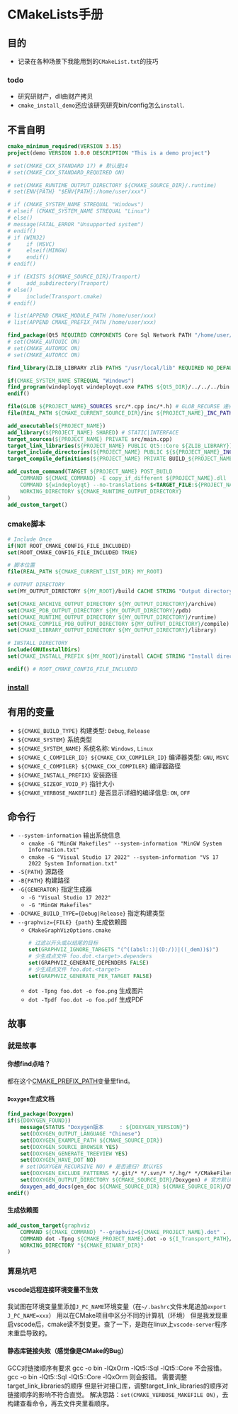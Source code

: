 # CMakeLists手册
## 目的
*   记录在各种场景下我能用到的`CMakeList.txt`的技巧
### todo
*   研究研财产，dll由财产拷贝
*   `cmake_install_demo`还应该研究研究bin/config怎么`install`.

## 不言自明
```cmake
cmake_minimum_required(VERSION 3.15)
project(demo VERSION 1.0.0 DESCRIPTION "This is a demo project")

# set(CMAKE_CXX_STANDARD 17) # 默认是14
# set(CMAKE_CXX_STANDARD_REQUIRED ON)

# set(CMAKE_RUNTIME_OUTPUT_DIRECTORY ${CMAKE_SOURCE_DIR}/.runtime)
# set(ENV{PATH} "$ENV{PATH}:/home/user/xxx")

# if (CMAKE_SYSTEM_NAME STREQUAL "Windows")
# elseif (CMAKE_SYSTEM_NAME STREQUAL "Linux")
# else()
# message(FATAL_ERROR "Unsupported system")
# endif()
# if (WIN32)
#     if (MSVC)
#     elseif(MINGW)
#     endif()
# endif()

# if (EXISTS ${CMAKE_SOURCE_DIR}/Tranport)
#     add_subdirectory(Tranport)
# else()
#     include(Transport.cmake)
# endif()

# list(APPEND CMAKE_MODULE_PATH /home/user/xxx)
# list(APPEND CMAKE_PREFIX_PATH /home/user/xxx)

find_package(Qt5 REQUIRED COMPONENTS Core Sql Network PATH "/home/user/xxx/Qt/5.15.2/gcc_64" NO_DEFAULT_PATH)
# set(CMAKE_AUTOUIC ON)
# set(CMAKE_AUTOMOC ON)
# set(CMAKE_AUTORCC ON)

find_library(ZLIB_LIBRARY zlib PATHS "/usr/local/lib" REQUIRED NO_DEFAULT_PATH)

if(CMAKE_SYSTEM_NAME STREQUAL "Windows")
find_program(windeployqt windeployqt.exe PATHS ${Qt5_DIR}/../../../bin REQUIRED)
endif()

file(GLOB ${PROJECT_NAME}_SOURCES src/*.cpp inc/*.h) # GLOB_RECURSE 递归
file(REAL_PATH ${CMAKE_CURRENT_SOURCE_DIR}/inc ${PROJECT_NAME}_INC_PATH)

add_executable(${PROJECT_NAME})
add_library(${PROJECT_NAME} SHARED) # STATIC|INTERFACE
target_sources(${PROJECT_NAME} PRIVATE src/main.cpp)
target_link_libraries(${PROJECT_NAME} PUBLIC Qt5::Core ${ZLIB_LIBRARY}) # PRIVATE|INTERFACE
target_include_directories(${PROJECT_NAME} PUBLIC ${${PROJECT_NAME}_INC_PATH})
target_compile_definitions(${PROJECT_NAME} PRIVATE BUILD_${PROJECT_NAME})

add_custom_command(TARGET ${PROJECT_NAME} POST_BUILD
    COMMAND ${CMAKE_COMMAND} -E copy_if_different ${PROJECT_NAME}.dll .
    COMMAND ${windeployqt} --no-translations $<TARGET_FILE:${PROJECT_NAME}>
    WORKING_DIRECTORY ${CMAKE_RUNTIME_OUTPUT_DIRECTORY}
)
add_custom_target()
```
### cmake脚本
```cmake
# Include Once
if(NOT ROOT_CMAKE_CONFIG_FILE_INCLUDED)
set(ROOT_CMAKE_CONFIG_FILE_INCLUDED TRUE)

# 脚本位置
file(REAL_PATH ${CMAKE_CURRENT_LIST_DIR} MY_ROOT)

# OUTPUT DIRECTORY
set(MY_OUTPUT_DIRECTORY ${MY_ROOT}/build CACHE STRING "Output directory for build")

set(CMAKE_ARCHIVE_OUTPUT_DIRECTORY ${MY_OUTPUT_DIRECTORY}/archive)
set(CMAKE_PDB_OUTPUT_DIRECTORY ${MY_OUTPUT_DIRECTORY}/pdb)
set(CMAKE_RUNTIME_OUTPUT_DIRECTORY ${MY_OUTPUT_DIRECTORY}/runtime)
set(CMAKE_COMPILE_PDB_OUTPUT_DIRECTORY ${MY_OUTPUT_DIRECTORY}/compile)
set(CMAKE_LIBRARY_OUTPUT_DIRECTORY ${MY_OUTPUT_DIRECTORY}/library)

# INSTALL DIRECTORY
include(GNUInstallDirs)
set(CMAKE_INSTALL_PREFIX ${MY_ROOT}/install CACHE STRING "Install directory" FORCE)

endif() # ROOT_CMAKE_CONFIG_FILE_INCLUDED 
```
### [install](https://cmake.org/cmake/help/latest/command/install.html)
## 有用的变量
*   `${CMAKE_BUILD_TYPE}` 构建类型: `Debug`, `Release`
*   `${CMAKE_SYSTEM}` 系统类型
*   `${CMAKE_SYSTEM_NAME}` 系统名称: `Windows`, `Linux`
*   `${CMAKE_C_COMPILER_ID} ${CMAKE_CXX_COMPILER_ID}` 编译器类型: `GNU`, `MSVC`
*   `${CMAKE_C_COMPILER} ${CMAKE_CXX_COMPILER}` 编译器路径
*   `${CMAKE_INSTALL_PREFIX}` 安装路径
*   `${CMAKE_SIZEOF_VOID_P}` 指针大小
*   `${CMAKE_VERBOSE_MAKEFILE}` 是否显示详细的编译信息: `ON`, `OFF`
## 命令行
*   `--system-information` 输出系统信息
    *   `cmake -G "MinGW Makefiles" --system-information "MinGW System Information.txt"`
    *   `cmake -G "Visual Studio 17 2022" --system-information "VS 17 2022 System Information.txt"`
*   `-S{PATH}` 源路径
*   `-B{PATH}` 构建路径
*   `-G{GENERATOR}` 指定生成器
    *   `-G "Visual Studio 17 2022"`
    *   `-G "MinGW Makefiles"`
*   `-DCMAKE_BUILD_TYPE={Debug|Release}` 指定构建类型
*   `--graphviz={FILE} {path}` 生成依赖图
    *   `CMakeGraphVizOptions.cmake`
        ```cmake
        # 过滤以开头或以结尾的目标
        set(GRAPHVIZ_IGNORE_TARGETS "(^((absl::)|(D:/))|((_dem))$)")
        # 少生成点文件 foo.dot.<target>.dependers
        set(GRAPHVIZ_GENERATE_DEPENDERS FALSE)
        # 少生成点文件 foo.dot.<target>
        set(GRAPHVIZ_GENERATE_PER_TARGET FALSE)
        ```
    *   `dot -Tpng foo.dot -o foo.png` 生成图片
    *   `dot -Tpdf foo.dot -o foo.pdf` 生成PDF

## 故事
### 就是故事
#### 你想find点啥？
都在这个[CMAKE_PREFIX_PATH](https://cmake.org/cmake/help/latest/variable/CMAKE_PREFIX_PATH.html#variable:CMAKE_PREFIX_PATH)变量里find。
#### `Doxygen`生成文档
```cmake
find_package(Doxygen)
if(${DOXYGEN_FOUND})
    message(STATUS "Doxygen版本     : ${DOXYGEN_VERSION}")
    set(DOXYGEN_OUTPUT_LANGUAGE "Chinese")
    set(DOXYGEN_EXAMPLE_PATH ${CMAKE_SOURCE_DIR})
    set(DOXYGEN_SOURCE_BROWSER YES)
    set(DOXYGEN_GENERATE_TREEVIEW YES)
    set(DOXYGEN_HAVE_DOT NO)
    # set(DOXYGEN_RECURSIVE NO) # 是否递归? 默认YES
    set(DOXYGEN_EXCLUDE_PATTERNS */.git/* */.svn/* */.hg/* */CMakeFiles/* */_CPack_Packages/* DartConfiguration.tcl CMakeCache.txt */.build/* */.runtime/* */ui_*.h */moc_*.h */moc_*.cpp */moc_*.cpp.d */mocs_*.cpp */qrc_*.cpp CommonPlatform DDS ICD include lib LogViewer) # 排除列表来自官方文档, 我把CMakeLists.txt删掉了, 嘻嘻.
    set(DOXYGEN_OUTPUT_DIRECTORY ${CMAKE_SOURCE_DIR}/Doxygen) # 官方默认${CMAKE_CURRENT_BINARY_DIR}
    doxygen_add_docs(gen_doc ${CMAKE_SOURCE_DIR} ${CMAKE_SOURCE_DIR}/CMakeLists.txt ${CMAKE_SOURCE_DIR}/project.pro)
endif()
```
#### 生成依赖图
```cmake
add_custom_target(graphviz
    COMMAND ${CMAKE_COMMAND} "--graphviz=${CMAKE_PROJECT_NAME}.dot" .
    COMMAND dot -Tpng ${CMAKE_PROJECT_NAME}.dot -o ${I_Transport_PATH}/document/${CMAKE_PROJECT_NAME}.png
    WORKING_DIRECTORY "${CMAKE_BINARY_DIR}"
)
```
### 算是坑吧
#### vscode远程连接环境变量不生效
我试图在环境变量里添加`J_PC_NAME`环境变量（在`~/.bashrc`文件末尾追加`export J_PC_NAME=xxx`）
用以在CMake项目中区分不同的计算机（环境）
但是我发现重启vscode后，cmake读不到变更。查了一下，是跑在linux上`vscode-server`程序未重启导致的。
#### 静态库链接失败（感觉像是CMake的Bug）
GCC对链接顺序有要求
gcc -o bin -lQxOrm -lQt5::Sql -lQt5::Core 不会报错。
gcc -o bin -lQt5::Sql -lQt5::Core -lQxOrm 则会报错。
需要调整target_link_libraries的顺序
但是针对接口库，调整target_link_libraries的顺序对链接顺序的影响不符合直觉。
解决思路：`set(CMAKE_VERBOSE_MAKEFILE ON)`，去构建查看命令，再去文件夹里看顺序。
